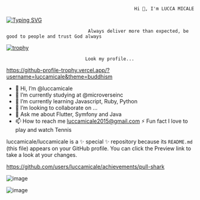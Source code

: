                                                    Hi 👋, I'm LUCCA MICALE

[![Typing SVG](https://readme-typing-svg.demolab.com/?lines=Hello+Developers;This+is+my+profile)](https://git.io/typing-svg)

                                  Always deliver more than expected, be good to people and trust God always

[![trophy](https://github-profile-trophy.vercel.app/?username=luccamicale)](https://github.com/ryo-ma/github-profile-trophy)

                                 Look my profile...

https://github-profile-trophy.vercel.app/?username=luccamicale&theme=buddhism



- 👋 Hi, I’m @luccamicale
- 👀 I’m currently studying at @microverseinc
- 🌱  I’m currently learning Javascript, Ruby, Python
- 💞️ I’m looking to collaborate on ...
- 💬 Ask me about Flutter, Symfony and Java
- 📫 How to reach me luccamicale2015@gmail.com
⚡ Fun fact I love to play and watch Tennis


luccamicale/luccamicale is a ✨ special ✨ repository because its `README.md` (this file) appears on your GitHub profile.
You can click the Preview link to take a look at your changes.

https://github.com/users/luccamicale/achievements/pull-shark

![image](https://user-images.githubusercontent.com/107897361/194948813-c9cce9da-9528-4ed0-b4b3-042ea37471ad.png)


![image](https://user-images.githubusercontent.com/107897361/194949028-8ac3a291-e4ac-4f8c-80ea-870327cc96f5.png)
